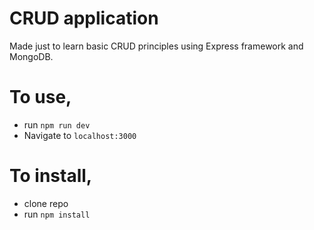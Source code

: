 # CRUD application  
 
Made just to learn basic CRUD principles using Express framework and MongoDB.  

# To use,

- run `npm run dev`
- Navigate to `localhost:3000`

# To install,

- clone repo
- run `npm install` 

